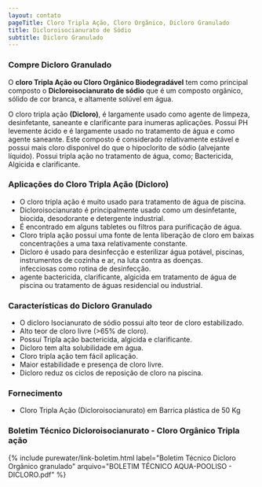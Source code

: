 ```yaml
---
layout: contato
pageTitle: Cloro Tripla Ação, Cloro Orgânico, Dicloro Granulado
title: Dicloroisocianurato de Sódio
subtitle: Dicloro Granulado
---
```


### Compre Dicloro Granulado

O **cloro Tripla Ação ou Cloro Orgânico Biodegradável** tem como principal composto o **Dicloroisocianurato de sódio** que é um composto orgânico, sólido de cor branca, e altamente solúvel em água. 

O cloro tripla ação **(Dicloro)**,  é largamente usado como agente de limpeza, desinfetante, saneante e clarificante para inumeras aplicações.
Possui PH levemente ácido e é largamente usado no tratamento de água e como agente saneante. Este composto é considerado relativamente estável e possui mais cloro disponível do que o hipoclorito de sódio (alvejante líquido).
Possui tripla ação no tratamento de água, como; Bactericida, Algicida e clarificante.

### Aplicações do Cloro Tripla Ação (Dicloro)

- O cloro tripla ação é muito usado para tratamento de água de piscina.
- Dicloroisocianurato é principalmente usado como um desinfetante, biocida, desodorante e detergente industrial. 
- É encontrado em alguns tabletes ou filtros para purificação de água. 
- Cloro tripla ação possuí uma fonte de lenta liberação de cloro em baixas concentrações a uma taxa relativamente constante. 
- Dicloro é usado para desinfecção e esterilizar água potável, piscinas, instrumentos de cozinha e ar, na luta contra as doenças.     
  infecciosas como rotina de desinfecção.
- agente bactericida, clarificante, algicida em tratamento de água de piscina ou tratamento de águas residencial ou industrial.


### Características do Dicloro Granulado

- O dicloro Isocianurato de sódio possui alto teor de cloro estabilizado.
- Alto teor de cloro livre (>65% de cloro).
- Possuí Tripla ação bactericida, algicida e clarificante.
- Dicloro tem alta solubilidade em água.
- Cloro tripla ação tem fácil aplicação.
- Maior estabilidade e presença de cloro livre.
- Dicloro reduz os ciclos de reposição de cloro na piscina.

### Fornecimento

- Cloro Tripla Ação (Dicloroisocianurato) em Barrica plástica de 50 Kg 

### Boletim Técnico Dicloroisocianurato - Cloro Orgânico Tripla ação

{% include purewater/link-boletim.html label="Boletim Técnico Dicloro Orgânico granulado" arquivo="BOLETIM TÉCNICO AQUA-POOLISO - DICLORO.pdf" %}




